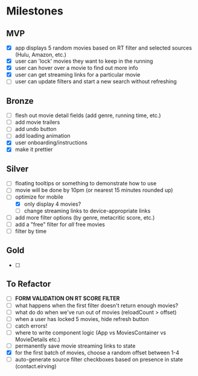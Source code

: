 
# Milestones
## MVP
- [x] app displays 5 random movies based on RT filter and selected sources (Hulu, Amazon, etc.)
- [x] user can 'lock' movies they want to keep in the running
- [x] user can hover over a movie to find out more info
- [x] user can get streaming links for a particular movie
- [ ] user can update filters and start a new search without refreshing

## Bronze
- [ ] flesh out movie detail fields (add genre, running time, etc.)
- [ ] add movie trailers
- [ ] add undo button
- [ ] add loading animation
- [x] user onboarding/instructions
- [x] make it prettier

## Silver
- [ ] floating tooltips or something to demonstrate how to use
- [ ] movie will be done by 10pm (or nearest 15 minutes rounded up)
- [ ] optimize for mobile
  - [x] only display 4 movies?
  - [ ] change streaming links to device-appropriate links
- [ ] add more filter options (by genre, metacritic score, etc.)
- [ ] add a "free" filter for _all_ free movies
- [ ] filter by time

## Gold
- [ ]

## To Refactor
- [ ] **FORM VALIDATION ON RT SCORE FILTER**
- [ ] what happens when the first filter doesn't return enough movies?
- [ ] what do do when we've run out of movies (reloadCount > offset)
- [ ] when a user has locked 5 movies, hide refresh button
- [ ] catch errors!
- [ ] where to write component logic (App vs MoviesContainer vs MovieDetails etc.)
- [ ] permanently save movie streaming links to state
- [x] for the first batch of movies, choose a random offset between 1-4
- [ ] auto-generate source filter checkboxes based on presence in state (contact.eirving)
